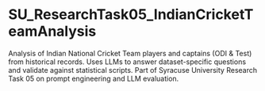 # SU_ResearchTask05_IndianCricketTeamAnalysis
Analysis of Indian National Cricket Team players and captains (ODI &amp; Test) from historical records. Uses LLMs to answer dataset-specific questions and validate against statistical scripts. Part of Syracuse University Research Task 05 on prompt engineering and LLM evaluation.
